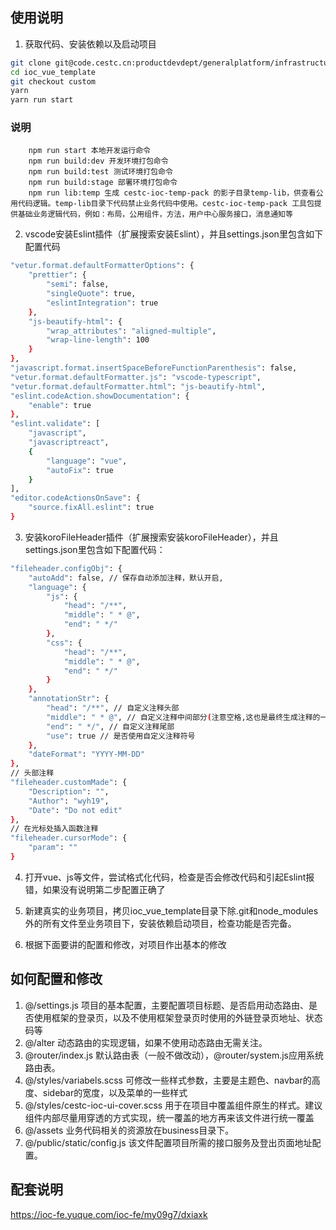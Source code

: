 ## 使用说明
1. 获取代码、安装依赖以及启动项目
```bash
git clone git@code.cestc.cn:productdevdept/generalplatform/infrastructure/web/ioc_vue_template.git
cd ioc_vue_template
git checkout custom
yarn
yarn run start
```
### 说明
```
    npm run start 本地开发运行命令
    npm run build:dev 开发环境打包命令
    npm run build:test 测试环境打包命令
    npm run build:stage 部署环境打包命令
    npm run lib:temp 生成 cestc-ioc-temp-pack 的影子目录temp-lib，供查看公用代码逻辑。temp-lib目录下代码禁止业务代码中使用。cestc-ioc-temp-pack 工具包提供基础业务逻辑代码，例如：布局，公用组件，方法，用户中心服务接口，消息通知等
```

2. vscode安装Eslint插件（扩展搜索安装Eslint），并且settings.json里包含如下配置代码
```bash
"vetur.format.defaultFormatterOptions": {
    "prettier": {
        "semi": false,
        "singleQuote": true,
        "eslintIntegration": true
    },
    "js-beautify-html": {
        "wrap_attributes": "aligned-multiple",
        "wrap-line-length": 100
    }
},
"javascript.format.insertSpaceBeforeFunctionParenthesis": false,
"vetur.format.defaultFormatter.js": "vscode-typescript",
"vetur.format.defaultFormatter.html": "js-beautify-html",
"eslint.codeAction.showDocumentation": {
    "enable": true
},
"eslint.validate": [
    "javascript",
    "javascriptreact",
    {
        "language": "vue",
        "autoFix": true
    }
],
"editor.codeActionsOnSave": {
    "source.fixAll.eslint": true
}
```

3. 安装koroFileHeader插件（扩展搜索安装koroFileHeader），并且settings.json里包含如下配置代码：
```bash
"fileheader.configObj": {
    "autoAdd": false, // 保存自动添加注释，默认开启,
    "language": {
        "js": {
            "head": "/**",
            "middle": " * @",
            "end": " */"
        },
        "css": {
            "head": "/**",
            "middle": " * @",
            "end": " */"
        }
    },
    "annotationStr": {
        "head": "/**", // 自定义注释头部
        "middle": " * @", // 自定义注释中间部分(注意空格,这也是最终生成注释的一部分)
        "end": " */", // 自定义注释尾部
        "use": true // 是否使用自定义注释符号
    },
    "dateFormat": "YYYY-MM-DD"
},
// 头部注释
"fileheader.customMade": {
    "Description": "",
    "Author": "wyh19",
    "Date": "Do not edit"
},
// 在光标处插入函数注释
"fileheader.cursorMode": {
    "param": ""
}
```

4. 打开vue、js等文件，尝试格式化代码，检查是否会修改代码和引起Eslint报错，如果没有说明第二步配置正确了

5. 新建真实的业务项目，拷贝ioc_vue_template目录下除.git和node_modules外的所有文件至业务项目下，安装依赖启动项目，检查功能是否完备。

6. 根据下面要讲的配置和修改，对项目作出基本的修改

## 如何配置和修改
 
1. @/settings.js 项目的基本配置，主要配置项目标题、是否启用动态路由、是否使用框架的登录页，以及不使用框架登录页时使用的外链登录页地址、状态码等
2. @/alter  动态路由的实现逻辑，如果不使用动态路由无需关注。
4. @router/index.js 默认路由表（一般不做改动），@router/system.js应用系统路由表。
5. @/styles/variabels.scss 可修改一些样式参数，主要是主题色、navbar的高度、sidebar的宽度，以及菜单的一些样式
6. @/styles/cestc-ioc-ui-cover.scss 用于在项目中覆盖组件原生的样式。建议组件内部尽量用穿透的方式实现，统一覆盖的地方再来该文件进行统一覆盖
7. @/assets 业务代码相关的资源放在business目录下。
9. @/public/static/config.js 该文件配置项目所需的接口服务及登出页面地址配置。

## 配套说明

https://ioc-fe.yuque.com/ioc-fe/my09g7/dxiaxk



